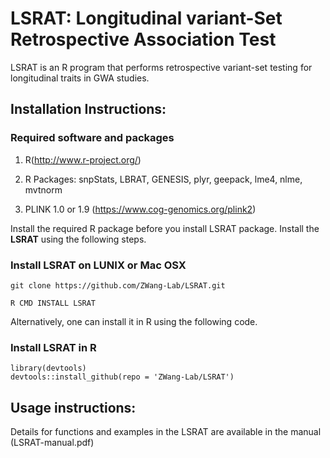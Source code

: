 # LSRAT: Longitudinal variant-Set Retrospective Association Test

LSRAT is an R program that performs retrospective variant-set testing for longitudinal traits in GWA studies.


## Installation Instructions:

### Required software and packages

1. R(http://www.r-project.org/)
  
2. R Packages: snpStats, LBRAT, GENESIS, plyr, geepack, lme4, nlme, mvtnorm
  
3. PLINK 1.0 or 1.9 (https://www.cog-genomics.org/plink2)

Install the required R package before you install LSRAT package. Install the **LSRAT** using the following steps.


### Install LSRAT on LUNIX or Mac OSX

```
git clone https://github.com/ZWang-Lab/LSRAT.git

R CMD INSTALL LSRAT

```
Alternatively, one can install it in R using the following code.
### Install LSRAT in R
```
library(devtools)
devtools::install_github(repo = 'ZWang-Lab/LSRAT')

```

## Usage instructions:

Details for functions and examples in the LSRAT are available in the manual (LSRAT-manual.pdf)
